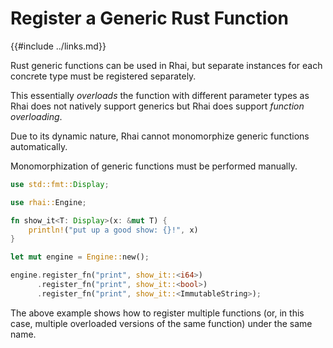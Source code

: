 Register a Generic Rust Function
===============================

{{#include ../links.md}}

Rust generic functions can be used in Rhai, but separate instances for each concrete type must be
registered separately.

This essentially _overloads_ the function with different parameter types as Rhai does not natively
support generics but Rhai does support _function overloading_.

Due to its dynamic nature, Rhai cannot monomorphize generic functions automatically.

Monomorphization of generic functions must be performed manually.

```rust no_run
use std::fmt::Display;

use rhai::Engine;

fn show_it<T: Display>(x: &mut T) {
    println!("put up a good show: {}!", x)
}

let mut engine = Engine::new();

engine.register_fn("print", show_it::<i64>)
      .register_fn("print", show_it::<bool>)
      .register_fn("print", show_it::<ImmutableString>);
```

The above example shows how to register multiple functions
(or, in this case, multiple overloaded versions of the same function)
under the same name.
